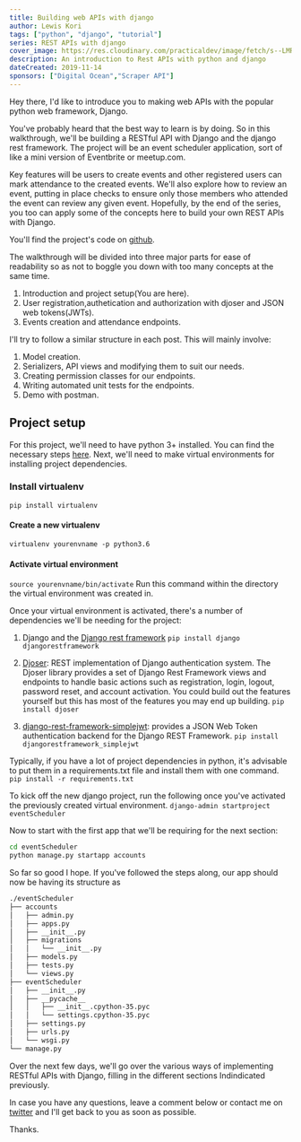 ```yaml
---
title: Building web APIs with django
author: Lewis Kori
tags: ["python", "django", "tutorial"]
series: REST APIs with django
cover_image: https://res.cloudinary.com/practicaldev/image/fetch/s--LMRJS1Sq--/c_imagga_scale,f_auto,fl_progressive,h_420,q_auto,w_1000/https://res.cloudinary.com/practicaldev/image/fetch/s--k8um9boO--/c_imagga_scale%2Cf_auto%2Cfl_progressive%2Ch_420%2Cq_auto%2Cw_1000/https://thepracticaldev.s3.amazonaws.com/i/joznyhq1xf1yg8gj44g9.jpg
description: An introduction to Rest APIs with python and django
dateCreated: 2019-11-14
sponsors: ["Digital Ocean","Scraper API"]
---
```


Hey there, I'd like to introduce you to making web APIs with the popular python web framework, Django.

You've probably heard that the best way to learn is by doing. So in this walkthrough, we'll be building a RESTful API with Django and the django rest framework. The project will be an event scheduler application, sort of like a mini version of Eventbrite or meetup.com.

Key features will be users to create events and other registered users can mark attendance to the created events. We'll also explore how to review an event, putting in place checks to ensure only those members who attended the event can review any given event. Hopefully, by the end of the series, you too can apply some of the concepts here to build your own REST APIs with Django.

You'll find the project's code on [github](https://github.com/lewis-kori/event-scheduler).

The walkthrough will be divided into three major parts for ease of readability so as not to boggle you down with too many concepts at the same time.

 1. Introduction and project setup(You are here).
 2. User registration,authetication and authorization with djoser and JSON web tokens(JWTs).
 3. Events creation and attendance endpoints.

I'll try to follow a similar structure in each post. This will mainly involve:

1. Model creation.
2. Serializers, API views and modifying them to suit our needs.
3. Creating permission classes for our endpoints.
4. Writing automated unit tests for the endpoints.
5. Demo with postman.

## Project setup

For this project, we'll need to have python 3+  installed. You can find the necessary steps [here](https://www.digitalocean.com/community/tutorials/how-to-install-python-3-and-set-up-a-local-programming-environment-on-ubuntu-16-04).
Next, we'll need to make virtual environments for installing project dependencies.

### Install virtualenv

   `pip install virtualenv`

#### Create a new virtualenv

   ```virtualenv yourenvname -p python3.6```

#### Activate virtual environment

   ```source yourenvname/bin/activate```
 Run this command within the directory the virtual environment was created in.

Once your virtual environment is activated, there's a number of dependencies we'll be needing for the project:

 1. Django and the [Django rest framework](https://www.django-rest-framework.org/)
  ``` pip install django djangorestframework ```

 2. [Djoser](https://djoser.readthedocs.io/en/latest/introduction.html): REST implementation of Django authentication system. The Djoser library provides a set of Django Rest Framework views and endpoints to handle basic actions such as registration, login, logout, password reset, and account activation. You could build out the features yourself but this has most of the features you may end up building.
  ```pip install djoser```

 3. [django-rest-framework-simplejwt](https://github.com/davesque/django-rest-framework-simplejwt): provides a JSON Web Token authentication backend for the Django REST Framework.
  `pip install djangorestframework_simplejwt`

Typically, if you have a lot of project dependencies in python, it's advisable to put them in a requirements.txt file and install them with one command.
  `pip install -r requirements.txt`

To kick off the new django project, run the following once you've activated the previously created virtual environment.
  `django-admin startproject eventScheduler`

Now to start with the first app that we'll be requiring for the next section:

```bash
cd eventScheduler
python manage.py startapp accounts
```

So far so good I hope.
If you've followed the steps along, our app should now be having its structure as

```bash
./eventScheduler
├── accounts
│   ├── admin.py
│   ├── apps.py
│   ├── __init__.py
│   ├── migrations
│   │   └── __init__.py
│   ├── models.py
│   ├── tests.py
│   └── views.py
├── eventScheduler
│   ├── __init__.py
│   ├── __pycache__
│   │   ├── __init__.cpython-35.pyc
│   │   └── settings.cpython-35.pyc
│   ├── settings.py
│   ├── urls.py
│   └── wsgi.py
└── manage.py
```

Over the next few days, we'll go over the various ways of implementing RESTful APIs with Django, filling in the different sections Indindicated previously.

In case you have any questions, leave a comment below or contact me on [twitter](https://twitter.com/lewis_kihiu) and I'll get back to you as soon as possible.

Thanks.
